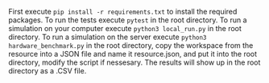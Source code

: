 First execute ```pip install -r requirements.txt``` to install the required packages.
To run the tests execute ```pytest``` in the root directory.
To run a simulation on your computer execute ```python3 local_run.py``` in the root directory.
To run a simulation on the server execute ```python3 hardware_benchmark.py``` in the root directory, copy the workspace from the resource into a JSON file and name it resource.json, and put it into the root directory, modify the script if nessesary.
The results will show up in the root directory as a .CSV file.

